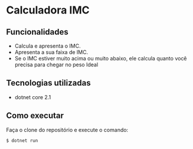 # Calculadora IMC

## Funcionalidades 
- Calcula e apresenta o IMC.
- Apresenta a sua faixa de IMC.
- Se o IMC estiver muito acima ou muito abaixo, ele calcula quanto você precisa para chegar no peso Ideal

## Tecnologias utilizadas 

- dotnet core 2.1

## Como executar 
Faça o clone do repositório e execute o comando:

```
$ dotnet run
```